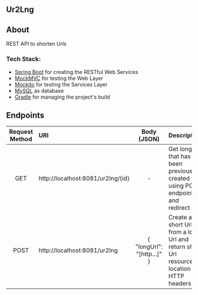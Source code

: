 ## Ur2Lng

## About
REST API to shorten Urls

### Tech Stack:
* [Spring Boot](http://spring.io/projects/spring-boot) for creating the RESTful Web Services
* [MockMVC](https://spring.io/guides/gs/testing-web/) for testing the Web Layer
* [Mockito](https://site.mockito.org/) for testing the Services Layer
* [MySQL](https://www.mysql.com/) as database
* [Gradle](https://gradle.org/) for managing the project's build

## Endpoints
Request Method | URI | Body (JSON) | Description |  
:---: | :--- | :---: | :--- |
GET | http://localhost:8081/ur2lng/{id} | - | Get long url that has been previously created using POST endpoint and redirect |
POST | http://localhost:8081/ur2lng | { "longUrl": "[http...]" } | Create a short Url from a long Url and return short Url resource location in HTTP headers |
